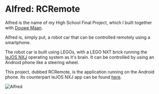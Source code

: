 Alfred: RCRemote
================

Alfred is the name of my High School Final Project, which I built together with [Douwe Maan](https://github.com/DouweM). 

Alfred is, simply put, a robot car that can be controlled remotely using a smartphone.

The robot car is built using LEGOs, with a LEGO NXT brick running the [leJOS NXJ](http://lejos.sourceforge.net/) operating system as it's brain.
It can be controlled by using an Android phone like a steering wheel.

This project, dubbed RCRemote, is the application running on the Android phone. Its counterpart leJOS NXJ app can be found [here](https://github.com/DouweM/RCCar).

![Alfred](http://f.cl.ly/items/1h2n3Q131o3j0e0J3L3G/Alfred.jpg)